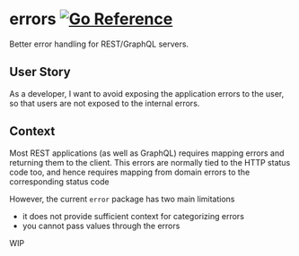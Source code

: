 # errors [![Go Reference](https://pkg.go.dev/badge/github.com/alextanhongpin/errors.svg)](https://pkg.go.dev/github.com/alextanhongpin/errors)

Better error handling for REST/GraphQL servers.


## User Story

As a developer, I want to avoid exposing the application errors to the user, so that users are not exposed to the internal errors.


## Context

Most REST applications (as well as GraphQL) requires mapping errors and returning them to the client. This errors are normally tied to the HTTP status code too, and hence requires mapping from domain errors to the corresponding status code 


However, the current `error` package has two main limitations

- it does not provide sufficient context for categorizing errors
- you cannot pass values through the errors 

WIP
